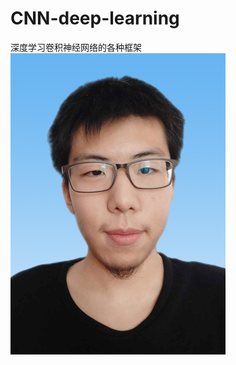 # CNN-deep-learning
深度学习卷积神经网络的各种框架
![](https://github.com/nsguycdi/CNN-deep-learning/blob/master/images/1589184191287.jpg)
